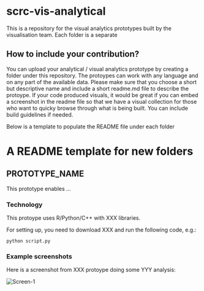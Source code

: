 # scrc-vis-analytical


This is a repository for the visual analytics prototypes built by the visualisation team. Each folder is a separate 

## How to include your contribution?

You can upload your analytical / visual analytics prototype by creating a folder under this repository. The protoypes can work with any language and on any part of the available data. Please make sure that you choose a short but descriptive name and include a short readme.md file to describe the protoype. If your code produced visuals, it would be great if you can embed a screenshot in the readme file so that we have a visual collection for those who want to quicky browse through what is being built. You can include build guidelines if needed. 

Below is a template to populate the README file under each folder


# A README template for new folders

## PROTOTYPE_NAME 

This prototype enables ...

### Technology

This protoype uses R/Python/C++ with XXX libraries.

For setting up, you need to download XXX and run the following code, e.g.:

```
python script.py
```

### Example screenshots

Here is a screenshot from XXX protoype doing some YYY analysis:

![Screen-1](/images/screenshot.png)


